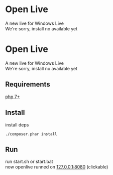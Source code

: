 # Open Live
A new live for Windows Live<br>
We're sorry, install no available yet

# Open Live

A new live for Windows Live<br>
We're sorry, install no available yet

## Requirements

[php 7+](https://www.php.net)


## Install

install deps
```code
./composer.phar install
```

## Run

run start.sh or start.bat<br>
now openlive runned on [127.0.0.1:8080](http://127.0.0.1:8080) (clickable)
